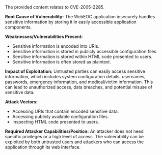 The provided content relates to CVE-2005-2285.

**Root Cause of Vulnerability:**
The WebEOC application insecurely handles sensitive information by storing it in easily accessible application components.

**Weaknesses/Vulnerabilities Present:**
- Sensitive information is encoded into URIs.
- Sensitive information is stored in publicly accessible configuration files.
- Sensitive information is stored within HTML code presented to users.
- Sensitive information is often stored as plaintext.

**Impact of Exploitation:**
Untrusted parties can easily access sensitive information, which includes system configuration details, usernames, passwords, emergency information, and medical/victim information. This can lead to unauthorized access, data breaches, and potential misuse of sensitive data.

**Attack Vectors:**
- Accessing URIs that contain encoded sensitive data.
- Accessing publicly available configuration files.
- Inspecting HTML code presented to users.

**Required Attacker Capabilities/Position:**
An attacker does not need specific privileges or a high level of access. The vulnerability can be exploited by both untrusted users and attackers who can access the application through its web interface.
